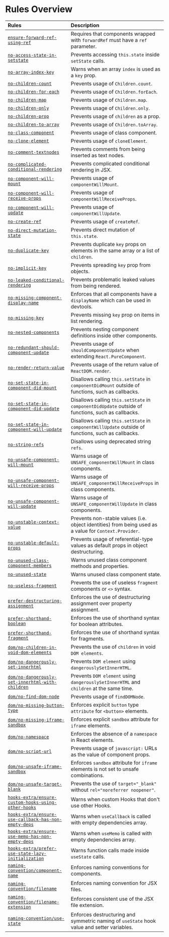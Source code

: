 # Rules Overview

| Rules                                                                                                          | Description                                                                                            |
| :------------------------------------------------------------------------------------------------------------  | :----------------------------------------------------------------------------------------------------- |
| [`ensure-forward-ref-using-ref`](ensure-forward-ref-using-ref)                                                 | Requires that components wrapped with `forwardRef` must have a `ref` parameter.                        |
| [`no-access-state-in-setstate`](no-access-state-in-setstate)                                                   | Prevents accessing `this.state` inside `setState` calls.                                               |
| [`no-array-index-key`](no-array-index-key)                                                                     | Warns when an array `index` is used as a `key` prop.                                                   |
| [`no-children-count`](no-children-count)                                                                       | Prevents usage of `Children.count`.                                                                    |
| [`no-children-for-each`](no-children-for-each)                                                                 | Prevents usage of `Children.forEach`.                                                                  |
| [`no-children-map`](no-children-map)                                                                           | Prevents usage of `Children.map`.                                                                      |
| [`no-children-only`](no-children-only)                                                                         | Prevents usage of `Children.only`.                                                                     |
| [`no-children-prop`](no-children-prop)                                                                         | Prevents usage of `children` as a prop.                                                                |
| [`no-children-to-array`](no-children-to-array)                                                                 | Prevents usage of `Children.toArray`.                                                                  |
| [`no-class-component`](no-class-component)                                                                     | Prevents usage of class component.                                                                     |
| [`no-clone-element`](no-clone-element)                                                                         | Prevents usage of `cloneElement`.                                                                      |
| [`no-comment-textnodes`](no-comment-textnodes)                                                                 | Prevents comments from being inserted as text nodes.                                                   |
| [`no-complicated-conditional-rendering`](no-complicated-conditional-rendering)                                 | Prevents complicated conditional rendering in JSX.                                                     |
| [`no-component-will-mount`](no-component-will-mount)                                                           | Prevents usage of `componentWillMount`.                                                                |
| [`no-component-will-receive-props`](no-component-will-receive-props)                                           | Prevents usage of `componentWillReceiveProps`.                                                         |
| [`no-component-will-update`](no-component-will-update)                                                         | Prevents usage of `componentWillUpdate`.                                                               |
| [`no-create-ref`](no-create-ref)                                                                               | Prevents usage of `createRef`.                                                                         |
| [`no-direct-mutation-state`](no-direct-mutation-state)                                                         | Prevents direct mutation of `this.state`.                                                              |
| [`no-duplicate-key`](no-duplicate-key)                                                                         | Prevents duplicate `key` props on elements in the same array or a list of `children`.                  |
| [`no-implicit-key`](no-implicit-key)                                                                           | Prevents spreading `key` prop from objects.                                                            |
| [`no-leaked-conditional-rendering`](no-leaked-conditional-rendering)                                           | Prevents problematic leaked values from being rendered.                                                |
| [`no-missing-component-display-name`](no-missing-component-display-name)                                       | Enforces that all components have a `displayName` which can be used in devtools.                       |
| [`no-missing-key`](no-missing-key)                                                                             | Prevents missing `key` prop on items in list rendering.                                                |
| [`no-nested-components`](no-nested-components)                                                                 | Prevents nesting component definitions inside other components.                                        |
| [`no-redundant-should-component-update`](no-redundant-should-component-update)                                 | Prevents usage of `shouldComponentUpdate` when extending `React.PureComponent`.                        |
| [`no-render-return-value`](no-render-return-value)                                                             | Prevents usage of the return value of `ReactDOM.render`.                                               |
| [`no-set-state-in-component-did-mount`](no-set-state-in-component-did-mount)                                   | Disallows calling `this.setState` in `componentDidMount` outside of functions, such as callbacks.      |
| [`no-set-state-in-component-did-update`](no-set-state-in-component-did-update)                                 | Disallows calling `this.setState` in `componentDidUpdate` outside of functions, such as callbacks.     |
| [`no-set-state-in-component-will-update`](no-set-state-in-component-will-update)                               | Disallows calling `this.setState` in `componentWillUpdate` outside of functions, such as callbacks.    |
| [`no-string-refs`](no-string-refs)                                                                             | Disallows using deprecated string `refs`.                                                              |
| [`no-unsafe-component-will-mount`](no-unsafe-component-will-mount)                                             | Warns usage of `UNSAFE_componentWillMount` in class components.                                        |
| [`no-unsafe-component-will-receive-props`](no-unsafe-component-will-receive-props)                             | Warns usage of `UNSAFE_componentWillReceiveProps` in class components.                                 |
| [`no-unsafe-component-will-update`](no-unsafe-component-will-update)                                           | Warns usage of `UNSAFE_componentWillUpdate` in class components.                                       |
| [`no-unstable-context-value`](no-unstable-context-value)                                                       | Prevents non-stable values (i.e. object identities) from being used as a value for `Context.Provider`. |
| [`no-unstable-default-props`](no-unstable-default-props)                                                       | Prevents usage of referential-type values as default props in object destructuring.                    |
| [`no-unused-class-component-members`](no-unused-class-component-members)                                       | Warns unused class component methods and properties.                                                   |
| [`no-unused-state`](no-unused-state)                                                                           | Warns unused class component state.                                                                    |
| [`no-useless-fragment`](no-useless-fragment)                                                                   | Prevents the use of useless `fragment` components or `<>` syntax.                                      |
| [`prefer-destructuring-assignment`](prefer-destructuring-assignment)                                           | Enforces the use of destructuring assignment over property assignment.                                 |
| [`prefer-shorthand-boolean`](prefer-shorthand-boolean)                                                         | Enforces the use of shorthand syntax for boolean attributes.                                           |
| [`prefer-shorthand-fragment`](prefer-shorthand-fragment)                                                       | Enforces the use of shorthand syntax for fragments.                                                    |
| [`dom/no-children-in-void-dom-elements`](dom-no-children-in-void-dom-elements)                                 | Prevents the use of `children` in void `DOM elements`.                                                 |
| [`dom/no-dangerously-set-innerhtml`](dom-no-dangerously-set-innerhtml)                                         | Prevents `DOM element` using `dangerouslySetInnerHTML`.                                                |
| [`dom/no-dangerously-set-innerhtml-with-children`](dom-no-dangerously-set-innerhtml-with-children)             | Prevents `DOM element` using `dangerouslySetInnerHTML` and `children` at the same time.                |
| [`dom/no-find-dom-node`](dom-no-find-dom-node)                                                                 | Prevents usage of `findDOMNode`.                                                                       |
| [`dom/no-missing-button-type`](dom-no-missing-button-type)                                                     | Enforces explicit `button` type `attribute` for `<button>` elements.                                   |
| [`dom/no-missing-iframe-sandbox`](dom-no-missing-iframe-sandbox)                                               | Enforces explicit `sandbox` attribute for `iframe` elements.                                           |
| [`dom/no-namespace`](dom-no-namespace)                                                                         | Enforces the absence of a `namespace` in React elements.                                               |
| [`dom/no-script-url`](dom-no-script-url)                                                                       | Prevents usage of `javascript:` URLs as the value of component props.                                  |
| [`dom/no-unsafe-iframe-sandbox`](dom-no-unsafe-iframe-sandbox)                                                 | Enforces `sandbox` attribute for `iframe` elements is not set to unsafe combinations.                  |
| [`dom/no-unsafe-target-blank`](dom-no-unsafe-target-blank)                                                     | Prevents the use of `target="_blank"` without `rel="noreferrer noopener"`.                             |
| [`hooks-extra/ensure-custom-hooks-using-other-hooks`](hooks-extra-ensure-custom-hooks-using-other-hooks)       | Warns when custom Hooks that don't use other Hooks.                                                    |
| [`hooks-extra/ensure-use-callback-has-non-empty-deps`](hooks-extra-ensure-use-callback-has-non-empty-deps)     | Warns when `useCallback` is called with empty dependencies array.                                      |
| [`hooks-extra/ensure-use-memo-has-non-empty-deps`](hooks-extra-ensure-use-memo-has-non-empty-deps)             | Warns when `useMemo` is called with empty dependencies array.                                          |
| [`hooks-extra/prefer-use-state-lazy-initialization`](hooks-extra-prefer-use-state-lazy-initialization)         | Warns function calls made inside `useState` calls.                                                     |
| [`naming-convention/component-name`](naming-convention-component-name)                                         | Enforces naming conventions for components.                                                            |
| [`naming-convention/filename`](naming-convention-filename)                                                     | Enforces naming convention for JSX files.                                                              |
| [`naming-convention/filename-extension`](naming-convention-filename-extension)                                 | Enforces consistent use of the JSX file extension.                                                     |
| [`naming-convention/use-state`](naming-convention-use-state)                                                   | Enforces destructuring and symmetric naming of `useState` hook value and setter variables.             |
